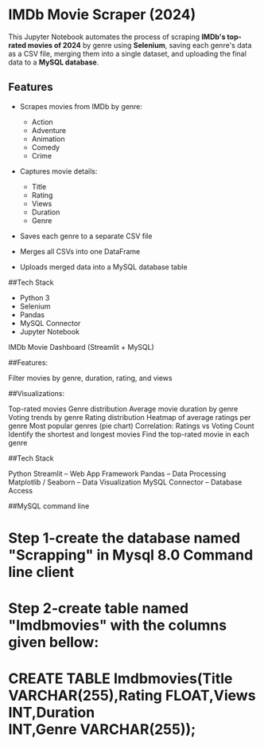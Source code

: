 # IMDb Movie Scraper (2024)

This Jupyter Notebook automates the process of scraping **IMDb's top-rated movies of 2024** by genre using **Selenium**, saving each genre's data as a CSV file, merging them into a single dataset, and uploading the final data to a **MySQL database**.

## Features

- Scrapes movies from IMDb by genre:
  - Action
  - Adventure
  - Animation
  - Comedy
  - Crime

- Captures movie details:
  - Title
  - Rating
  - Views
  - Duration
  - Genre

- Saves each genre to a separate CSV file
- Merges all CSVs into one DataFrame
- Uploads merged data into a MySQL database table

##Tech Stack

- Python 3
- Selenium
- Pandas
- MySQL Connector
- Jupyter Notebook


IMDb Movie Dashboard (Streamlit + MySQL)

##Features:

Filter movies by genre, duration, rating, and views

##Visualizations:

Top-rated movies
Genre distribution
Average movie duration by genre
Voting trends by genre
Rating distribution
Heatmap of average ratings per genre
Most popular genres (pie chart)
Correlation: Ratings vs Voting Count
Identify the shortest and longest movies
Find the top-rated movie in each genre


##Tech Stack

Python
Streamlit – Web App Framework
Pandas – Data Processing
Matplotlib / Seaborn – Data Visualization
MySQL Connector – Database Access

##MySQL command line

# Step 1-create the database named "Scrapping" in Mysql 8.0 Command line client
# Step 2-create table named "Imdbmovies" with the columns given bellow:
# CREATE TABLE Imdbmovies(Title VARCHAR(255),Rating FLOAT,Views INT,Duration INT,Genre VARCHAR(255));
